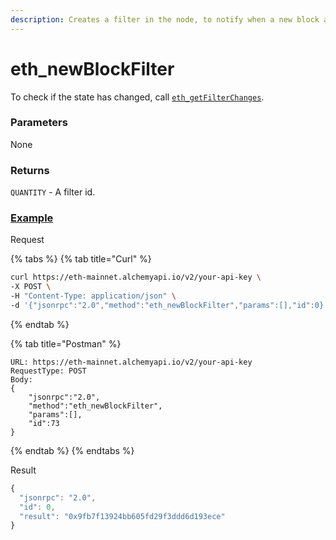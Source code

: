 ```yaml
---
description: Creates a filter in the node, to notify when a new block arrives.
---
```


# eth_newBlockFilter

To check if the state has changed, call [`eth_getFilterChanges`](./#eth_getfilterchanges).

### **Parameters**

None

### **Returns**

`QUANTITY` - A filter id.

### ****[**Example**](https://composer.alchemyapi.io/?composer_state=%7B%22network%22%3A0%2C%22methodName%22%3A%22eth_newBlockFilter%22%2C%22paramValues%22%3A%5B%5D%7D)****

Request

{% tabs %}
{% tab title="Curl" %}
```bash
curl https://eth-mainnet.alchemyapi.io/v2/your-api-key \
-X POST \
-H "Content-Type: application/json" \
-d '{"jsonrpc":"2.0","method":"eth_newBlockFilter","params":[],"id":0}'
```
{% endtab %}

{% tab title="Postman" %}
```http
URL: https://eth-mainnet.alchemyapi.io/v2/your-api-key
RequestType: POST
Body: 
{
    "jsonrpc":"2.0",
    "method":"eth_newBlockFilter",
    "params":[],
    "id":73
}
```
{% endtab %}
{% endtabs %}

Result

```javascript
{
  "jsonrpc": "2.0",
  "id": 0,
  "result": "0x9fb7f13924bb605fd29f3ddd6d193ece"
}
```

###
